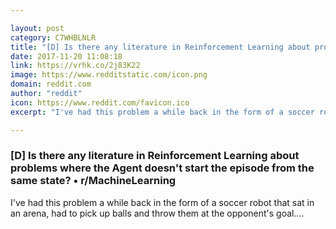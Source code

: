 ```yaml
---

layout: post
category: C7WHBLNLR
title: "[D] Is there any literature in Reinforcement Learning about problems where the Agent doesn't start the episode from the same state? • r/MachineLearning"
date: 2017-11-20 11:08:18
link: https://vrhk.co/2j83K22
image: https://www.redditstatic.com/icon.png
domain: reddit.com
author: "reddit"
icon: https://www.reddit.com/favicon.ico
excerpt: "I've had this problem a while back in the form of a soccer robot that sat in an arena, had to pick up balls and throw them at the opponent's goal...."

---
```


### [D] Is there any literature in Reinforcement Learning about problems where the Agent doesn't start the episode from the same state? • r/MachineLearning

I've had this problem a while back in the form of a soccer robot that sat in an arena, had to pick up balls and throw them at the opponent's goal....